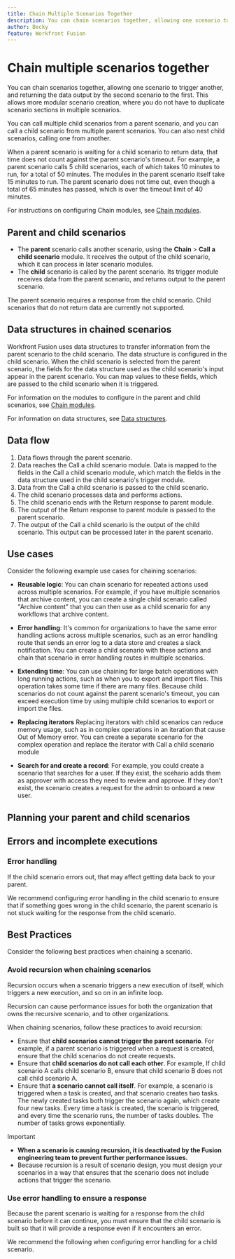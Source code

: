 ```yaml
---
title: Chain Multiple Scenarios Together
description: You can chain scenarios together, allowing one scenario to trigger another, and returning the data output by the second scenario to the first.
author: Becky
feature: Workfront Fusion
---
```


# Chain multiple scenarios together

You can chain scenarios together, allowing one scenario to trigger another, and returning the data output by the second scenario to the first. This allows more modular scenario creation, where you do not have to duplicate scenario sections in multiple scenarios.

You can call multiple child scenarios from a parent scenario, and you can call a child scenario from multiple parent scenarios. You can also nest child scenarios, calling one from another.

When a parent scenario is waiting for a child scenario to return data, that time does not count against the parent scenario's timeout. For example, a parent scenario calls 5 child scenarios, each of which takes 10 minutes to run, for a total of 50 minutes. The modules in the parent scenario itself take 15 minutes to run. The parent scenario does not time out, even though a total of 65 minutes has passed, which is over the timeout limit of 40 minutes.

For instructions on configuring Chain modules, see [Chain modules](/help/workfront-fusion/references/apps-and-modules/tools-and-transformers/chain-modules.md).

## Parent and child scenarios

* The **parent** scenario calls another scenario, using the **Chain** > **Call a child scenario** module. It receives the output of the child scenario, which it can process in later scenario modules. 
* The **child** scenario is called by the parent scenario. Its trigger module receives data from the parent scenario, and returns output to the parent scenario.

The parent scenario requires a response from the child scenario. Child scenarios that do not return data are currently not supported.

## Data structures in chained scenarios

Workfront Fusion uses data structures to transfer information from the parent scenario to the child scenario. The data structure is configured in the child scenario. When the child scenario is selected from the parent scenario, the fields for the data structure used as the child scenario's input appear in the parent scenario. You can map values to these fields, which are passed to the child scenario when it is triggered.

For information on the modules to configure in the parent and child scenarios, see [Chain modules](/help/workfront-fusion/references/apps-and-modules/tools-and-transformers/chain-modules.md).

For information on data structures, see [Data structures](/help/workfront-fusion/references/mapping-panel/data-types/data-structures.md).

## Data flow

1. Data flows through the parent scenario.
1. Data reaches the Call a child scenario module. Data is mapped to the fields in the Call a child scenario module, which match the fields in the data structure used in the child scenario's trigger module.
1. Data from the Call a child scenario is passed to the child scenario.
1. The child scenario processes data and performs actions.
1. The child scenario ends with the Return response to parent module.
1. The output of the Return response to parent module is passed to the parent scenario.
1. The output of the Call a child scenario is the output of the child scenario. This output can be processed later in the parent scenario.

## Use cases

Consider the following example use cases for chaining scenarios:

* **Reusable logic**:  You can chain scenario for repeated actions used across multiple scenarios. For example, if you have multiple scenarios that archive content, you can create a single child scenario called "Archive content" that you can then use as a child scenario for any workflows that archive content.

* **Error handling**: It's common for organizations to have the same error handling actions across multiple scenarios, such as an error handling route that sends an error log to a data store and creates a slack notification. You can create a child scenario with these actions and chain that scenario in error handling routes in multiple scenarios.

* **Extending time**: You can use chaining for large batch operations with long running actions, such as when you to export and import files. This operation takes some time if there are many files. Because child scenarios do not count against the parent scenario's timeout, you can exceed execution time by using multiple child scenarios to export or import the files.

* **Replacing iterators** Replacing iterators with child scenarios can reduce memory usage, such as in complex operations in an iteration that cause Out of Memory error. You can create a separate scenario for the complex operation and replace the iterator with Call a child scenario module

* **Search for and create a record**:  For example, you could create a scenario that searches for a user. If they exist, the scehario adds them as approver with access they need to review and approve. If they don't exist, the scenario creates a request for the admin to onboard a new user.


## Planning your parent and child scenarios

## Errors and incomplete executions

### Error handling

If the child scenario errors out, that may affect getting data back to your parent. 

We recommend configuring error handling in the child scenario to ensure that if something goes wrong in the child scenario, the parent scenario is not stuck waiting for the response from the child scenario.

## Best Practices

Consider the following best practices when chaining a scenario.

### Avoid recursion when chaining scenarios

Recursion occurs when a scenario triggers a new execution of itself, which triggers a new execution, and so on in an infinite loop.

Recursion can cause performance issues for both the organization that owns the recursive scenario, and to other organizations.

When chaining scenarios, follow these practices to avoid recursion:

* Ensure that **child scenarios cannot trigger the parent scenario**. For example, if a parent scenario is triggered when a request is created, ensure that the child scenarios do not create requests.
* Ensure that **child scenarios do not call each other**. For example, If child scenario A calls child scenario B, ensure that child scenario B does not call child scenario A.
* Ensure that **a scenario cannot call itself**. For example, a scenario is triggered when a task is created, and that scenario creates two tasks. The newly created tasks both trigger the scenario again, which create four new tasks. Every time a task is created, the scenario is triggered, and every time the scenario runs, the number of tasks doubles. The number of tasks grows exponentially.

>[!IMPORTANT]
>
>* **When a scenario is causing recursion, it is deactivated by the Fusion engineering team to prevent further performance issues.**
>* Because recursion is a result of scenario design, you must design your scenarios in a way that ensures that the scenario does not include actions that trigger the scenario.

### Use error handling to ensure a response

Because the parent scenario is waiting for a response from the child scenario before it can continue, you must ensure that the child scenario is built so that it will provide a response even if it encounters an error.

We recommend the following when configuring error handling for a child scenario.

